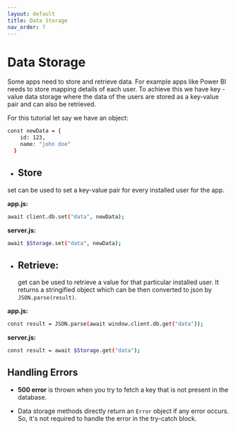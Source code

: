 ```yaml
---
layout: default
title: Data Storage
nav_order: 7
---
```


# Data Storage

Some apps need to store and retrieve data. For example apps like Power BI needs to store mapping details of each user. To achieve this we have key - value data storage where the data of the users are stored as a key-value pair and can also be retrieved. 

For this tutorial let say we have an object:

```bash
const newData = {
    id: 123,
    name: "john doe"
  }
```

- ## Store

set can be used to set a key-value pair for every installed user for the app.

**app.js:**

  ```bash
  await client.db.set("data", newData);
  ```

**server.js:**

  ```bash
  await $Storage.set("data", newData);
  ```

- ## Retrieve:

  get can be used to retrieve a value for that particular installed user. It returns a stringified object which can be then converted to json by `JSON.parse(result)`.
  
**app.js:**

  ```bash
  const result = JSON.parse(await window.client.db.get("data"));
  ```

**server.js:**

```bash
const result = await $Storage.get("data");
```

## Handling Errors

- **500 error** is thrown when you try to fetch a key that is not present in the database.

- Data storage methods directly return an `Error` object if any error occurs. So, it's not required to handle the error in the try-catch block.